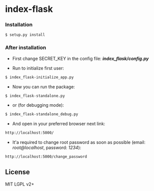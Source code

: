 # index-flask

### Installation

```sh
$ setup.py install
```

### After installation

- First change SECRET_KEY in the config file: ***index_flask/config.py***

- Run to initialize first user:
```sh
$ index_flask-initialize_app.py
```

- Now you can run the package:
```sh
$ index_flask-standalone.py
```
- or (for debugging mode):
```sh
$ index_flask-standalone_debug.py
```

- And open in your preferred browser next link:
```sh
http://localhost:5000/
```

- It'a required to change root password as soon as possible (email: *root@localhost*, password: *1234*):
```sh
http://localhost:5000/change_password
```

License
----

MIT
LGPL v2+
